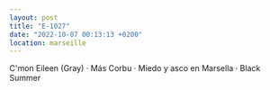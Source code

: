 ```yaml
---
layout: post
title: "E-1027"
date: "2022-10-07 00:13:13 +0200"
location: marseille
---
```


C'mon Eileen (Gray) · Más Corbu · Miedo y asco en Marsella · Black Summer

